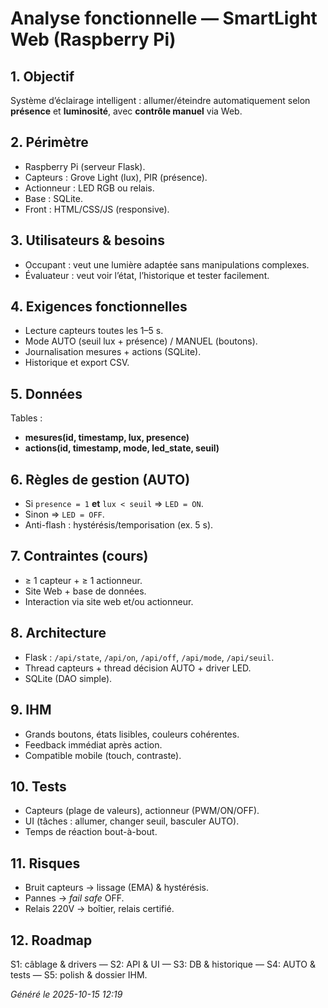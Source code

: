 # Analyse fonctionnelle — SmartLight Web (Raspberry Pi)

## 1. Objectif
Système d’éclairage intelligent : allumer/éteindre automatiquement selon **présence** et **luminosité**, avec **contrôle manuel** via Web.

## 2. Périmètre
- Raspberry Pi (serveur Flask).
- Capteurs : Grove Light (lux), PIR (présence).
- Actionneur : LED RGB ou relais.
- Base : SQLite.
- Front : HTML/CSS/JS (responsive).

## 3. Utilisateurs & besoins
- Occupant : veut une lumière adaptée sans manipulations complexes.
- Évaluateur : veut voir l’état, l’historique et tester facilement.

## 4. Exigences fonctionnelles
- Lecture capteurs toutes les 1–5 s.
- Mode AUTO (seuil lux + présence) / MANUEL (boutons).
- Journalisation mesures + actions (SQLite).
- Historique et export CSV.

## 5. Données
Tables :
- **mesures(id, timestamp, lux, presence)**
- **actions(id, timestamp, mode, led_state, seuil)**

## 6. Règles de gestion (AUTO)
- Si `presence = 1` **et** `lux < seuil` ⇒ `LED = ON`.
- Sinon ⇒ `LED = OFF`.
- Anti-flash : hystérésis/temporisation (ex. 5 s).

## 7. Contraintes (cours)
- ≥ 1 capteur + ≥ 1 actionneur.
- Site Web + base de données.
- Interaction via site web et/ou actionneur.

## 8. Architecture
- Flask : `/api/state`, `/api/on`, `/api/off`, `/api/mode`, `/api/seuil`.
- Thread capteurs + thread décision AUTO + driver LED.
- SQLite (DAO simple).

## 9. IHM
- Grands boutons, états lisibles, couleurs cohérentes.
- Feedback immédiat après action.
- Compatible mobile (touch, contraste).

## 10. Tests
- Capteurs (plage de valeurs), actionneur (PWM/ON/OFF).
- UI (tâches : allumer, changer seuil, basculer AUTO).
- Temps de réaction bout-à-bout.

## 11. Risques
- Bruit capteurs → lissage (EMA) & hystérésis.
- Pannes → *fail safe* OFF.
- Relais 220V → boîtier, relais certifié.

## 12. Roadmap
S1: câblage & drivers — S2: API & UI — S3: DB & historique — S4: AUTO & tests — S5: polish & dossier IHM.

*Généré le 2025-10-15 12:19*
